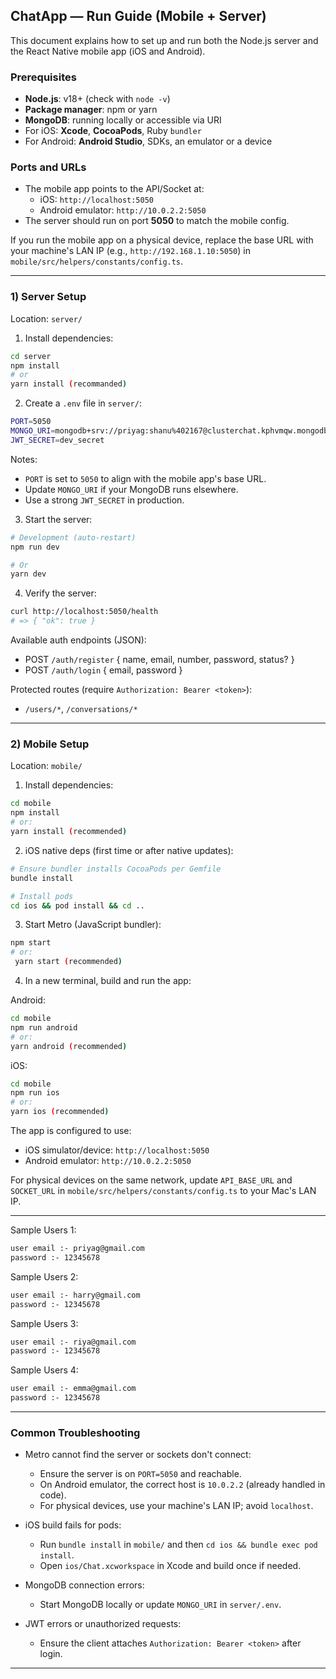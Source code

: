 ## ChatApp — Run Guide (Mobile + Server)

This document explains how to set up and run both the Node.js server and the React Native mobile app (iOS and Android).

### Prerequisites

- **Node.js**: v18+ (check with `node -v`)
- **Package manager**: npm or yarn
- **MongoDB**: running locally or accessible via URI
- For iOS: **Xcode**, **CocoaPods**, Ruby `bundler`
- For Android: **Android Studio**, SDKs, an emulator or a device

### Ports and URLs

- The mobile app points to the API/Socket at:
  - iOS: `http://localhost:5050`
  - Android emulator: `http://10.0.2.2:5050`
- The server should run on port **5050** to match the mobile config.

If you run the mobile app on a physical device, replace the base URL with your machine's LAN IP (e.g., `http://192.168.1.10:5050`) in `mobile/src/helpers/constants/config.ts`.

---

### 1) Server Setup

Location: `server/`

1. Install dependencies:

```bash
cd server
npm install
# or
yarn install (recommanded)
```

2. Create a `.env` file in `server/`:

```bash
PORT=5050
MONGO_URI=mongodb+srv://priyag:shanu%402167@clusterchat.kphvmqw.mongodb.net/?retryWrites=true&w=majority&appName=ClusterChat
JWT_SECRET=dev_secret
```

Notes:
- `PORT` is set to `5050` to align with the mobile app's base URL.
- Update `MONGO_URI` if your MongoDB runs elsewhere.
- Use a strong `JWT_SECRET` in production.

3. Start the server:

```bash
# Development (auto-restart)
npm run dev

# Or 
yarn dev
```

4. Verify the server:

```bash
curl http://localhost:5050/health
# => { "ok": true }
```

Available auth endpoints (JSON):
- POST `/auth/register` { name, email, number, password, status? }
- POST `/auth/login` { email, password }

Protected routes (require `Authorization: Bearer <token>`):
- `/users/*`, `/conversations/*`

---

### 2) Mobile Setup

Location: `mobile/`

1. Install dependencies:

```bash
cd mobile
npm install
# or:
yarn install (recommended)
```

2. iOS native deps (first time or after native updates):

```bash
# Ensure bundler installs CocoaPods per Gemfile
bundle install

# Install pods
cd ios && pod install && cd ..
```

3. Start Metro (JavaScript bundler):

```bash
npm start
# or:
 yarn start (recommended)
```

4. In a new terminal, build and run the app:

Android:

```bash
cd mobile
npm run android
# or:
yarn android (recommended)
```

iOS:

```bash
cd mobile
npm run ios
# or:
yarn ios (recommended)
```

The app is configured to use:
- iOS simulator/device: `http://localhost:5050`
- Android emulator: `http://10.0.2.2:5050`

For physical devices on the same network, update `API_BASE_URL` and `SOCKET_URL` in `mobile/src/helpers/constants/config.ts` to your Mac's LAN IP.

---

Sample Users 1:
```bash
user email :- priyag@gmail.com
password :- 12345678
```
Sample Users 2:
```bash
user email :- harry@gmail.com
password :- 12345678
```
Sample Users 3:
```bash
user email :- riya@gmail.com
password :- 12345678
```
Sample Users 4:
```bash
user email :- emma@gmail.com
password :- 12345678
```
---

### Common Troubleshooting

- Metro cannot find the server or sockets don't connect:
  - Ensure the server is on `PORT=5050` and reachable.
  - On Android emulator, the correct host is `10.0.2.2` (already handled in code).
  - For physical devices, use your machine's LAN IP; avoid `localhost`.

- iOS build fails for pods:
  - Run `bundle install` in `mobile/` and then `cd ios && bundle exec pod install`.
  - Open `ios/Chat.xcworkspace` in Xcode and build once if needed.

- MongoDB connection errors:
  - Start MongoDB locally or update `MONGO_URI` in `server/.env`.

- JWT errors or unauthorized requests:
  - Ensure the client attaches `Authorization: Bearer <token>` after login.

---



